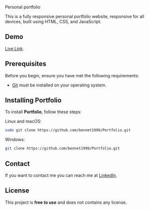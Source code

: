 Personal portfolio

This is a fully responsive personal portfolio website, responsive for all devices, built using HTML, CSS, and JavaScript.

## Demo
[Live Link](https://bennybennet.netlify.app/).

## Prerequisites

Before you begin, ensure you have met the following requirements:

* [Git](https://git-scm.com/downloads "Download Git") must be installed on your operating system.

## Installing Portfolio

To install **Portfolio**, follow these steps:

Linux and macOS:

```bash
sudo git clone https://github.com/bennet1999/Portfolio.git
```

Windows:

```bash
git clone https://github.com/bennet1999/Portfolio.git
```

## Contact

If you want to contact me you can reach me at [LinkedIn](https://www.linkedin.com/in/bennybennet1999/).

## License

This project is **free to use** and does not contains any license.
